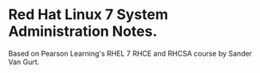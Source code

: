 # Red Hat Linux 7 System Administration Notes.

Based on Pearson Learning's RHEL 7 RHCE and RHCSA course by Sander Van Gurt.

